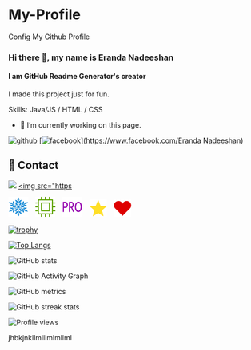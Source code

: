 # My-Profile
 Config My Github Profile 
### Hi there 👋, my name is Eranda Nadeeshan
#### I am GitHub Readme Generator's creator
I made this project just for fun.

Skills: Java/JS / HTML / CSS

- 🔭 I’m currently working on this page. 


[<img src='https://cdn.jsdelivr.net/npm/simple-icons@3.0.1/icons/github.svg' alt='github' height='40'>](https://github.com/Eranda7896)  [<img src='https://cdn.jsdelivr.net/npm/simple-icons@3.0.1/icons/facebook.svg' alt='facebook' height='40'>](https://www.facebook.com/Eranda Nadeeshan)  

## 🔗 Contact  
<div>

  <a href="https://twitter.com/Eranda" target="_blank"><img src="https://img.shields.io/badge/Twitch-9146FF?style=for-the-badge&logo=twitch&logoColor=white"           target="_blank"></a>
  <a href = "https://mail.google.com/mail/u/0/#inbox"><img src="https
 
<a href='https://archiveprogram.github.com/'><img src='https://raw.githubusercontent.com/acervenky/animated-github-badges/master/assets/acbadge.gif' width='40' height='40'></a> <a href='https://docs.github.com/en/developers'><img src='https://raw.githubusercontent.com/acervenky/animated-github-badges/master/assets/devbadge.gif' width='40' height='40'></a> <a href='https://github.com/pricing'><img src='https://raw.githubusercontent.com/acervenky/animated-github-badges/master/assets/pro.gif' width='40' height='40'></a> <a href='https://stars.github.com/'><img src='https://raw.githubusercontent.com/acervenky/animated-github-badges/master/assets/starbadge.gif' width='35' height='35'></a> <a href='https://docs.github.com/en/github/supporting-the-open-source-community-with-github-sponsors'><img src='https://raw.githubusercontent.com/acervenky/animated-github-badges/master/assets/sponsorbadge.gif' width='35' height='35'></a> 

[![trophy](https://github-profile-trophy.vercel.app/?username=Eranda7896)](https://github.com/ryo-ma/github-profile-trophy)

[![Top Langs](https://github-readme-stats.vercel.app/api/top-langs/?username=Eranda7896)](https://github.com/anuraghazra/github-readme-stats)

![GitHub stats](https://github-readme-stats.vercel.app/api?username=Eranda7896&show_icons=true&count_private=true)  

![GitHub Activity Graph](https://activity-graph.herokuapp.com/graph?username=Eranda7896)  

![GitHub metrics](https://metrics.lecoq.io/Eranda7896)  

![GitHub streak stats](https://github-readme-streak-stats.herokuapp.com/?user=Eranda7896)  

![Profile views](https://gpvc.arturio.dev/Eranda7896)  

   
   
 jhbkjnkllmlllmlmllml
